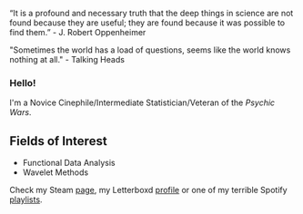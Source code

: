 “It is a profound and necessary truth that the deep things in science are not found because they are useful; they are found because it was possible to find them.” - J. Robert Oppenheimer

"Sometimes the world has a load of questions, seems like the world knows nothing at all." - Talking Heads

### Hello!

I'm a Novice Cinephile/Intermediate Statistician/Veteran of the _Psychic Wars_.
## Fields of Interest
- Functional Data Analysis
- Wavelet Methods

Check my Steam [page](https://steamcommunity.com/id/Mulatransa/), my Letterboxd [profile](https://letterboxd.com/BolhoMarbecue/) or one of my terrible Spotify [playlists](https://open.spotify.com/playlist/71ZB4MA7wbcEMvuzrSTHpc?si=6435643bf0e84e32).

